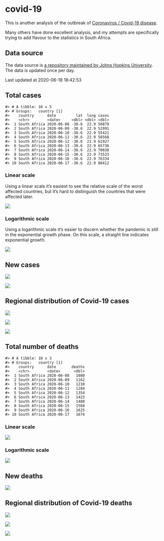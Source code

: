 
<!-- README.md is generated from README.Rmd. Please edit that file -->

# covid-19

<!-- badges: start -->

<!-- badges: end -->

This is another analysis of the outbreak of [Coronavirus / Covid-19
disease](https://en.wikipedia.org/wiki/Coronavirus_disease_2019).

Many others have done excellent analysis, and my attempts are
specifically trying to add flavour to the statistics in South Africa.

## Data source

The data source is [a repository maintained by Johns Hopkins
University](https://github.com/CSSEGISandData/COVID-19). The data is
updated once per day.

Last updated at 2020-06-18 18:42:53

## Total cases

    #> # A tibble: 10 x 5
    #> # Groups:   country [1]
    #>    country      date         lat  long cases
    #>    <chr>        <date>     <dbl> <dbl> <dbl>
    #>  1 South Africa 2020-06-08 -30.6  22.9 50879
    #>  2 South Africa 2020-06-09 -30.6  22.9 52991
    #>  3 South Africa 2020-06-10 -30.6  22.9 55421
    #>  4 South Africa 2020-06-11 -30.6  22.9 58568
    #>  5 South Africa 2020-06-12 -30.6  22.9 61927
    #>  6 South Africa 2020-06-13 -30.6  22.9 65736
    #>  7 South Africa 2020-06-14 -30.6  22.9 70038
    #>  8 South Africa 2020-06-15 -30.6  22.9 73533
    #>  9 South Africa 2020-06-16 -30.6  22.9 76334
    #> 10 South Africa 2020-06-17 -30.6  22.9 80412

### Linear scale

Using a linear scale it’s easiest to see the relative scale of the worst
affected countries, but it’s hard to distinguish the countries that were
affected later.

![](README_files/figure-gfm/unnamed-chunk-5-1.png)<!-- -->

### Logarithmic scale

Using a logarithmic scale it’s easier to discern whether the pandemic is
still in the exponential growth phase. On this scale, a straight line
indicates exponential growth.

![](README_files/figure-gfm/unnamed-chunk-6-1.png)<!-- -->

## New cases

![](README_files/figure-gfm/unnamed-chunk-7-1.png)<!-- -->

![](README_files/figure-gfm/unnamed-chunk-8-1.png)<!-- -->

## Regional distribution of Covid-19 cases

![](README_files/figure-gfm/unnamed-chunk-9-1.png)<!-- -->

![](README_files/figure-gfm/unnamed-chunk-10-1.png)<!-- -->

![](README_files/figure-gfm/unnamed-chunk-11-1.png)<!-- -->

## Total number of deaths

    #> # A tibble: 10 x 3
    #> # Groups:   country [1]
    #>    country      date       deaths
    #>    <chr>        <date>      <dbl>
    #>  1 South Africa 2020-06-08   1080
    #>  2 South Africa 2020-06-09   1162
    #>  3 South Africa 2020-06-10   1210
    #>  4 South Africa 2020-06-11   1284
    #>  5 South Africa 2020-06-12   1354
    #>  6 South Africa 2020-06-13   1423
    #>  7 South Africa 2020-06-14   1480
    #>  8 South Africa 2020-06-15   1568
    #>  9 South Africa 2020-06-16   1625
    #> 10 South Africa 2020-06-17   1674

### Linear scale

![](README_files/figure-gfm/unnamed-chunk-14-1.png)<!-- -->

### Logarithmic scale

![](README_files/figure-gfm/unnamed-chunk-15-1.png)<!-- -->

## New deaths

![](README_files/figure-gfm/unnamed-chunk-16-1.png)<!-- -->

## Regional distribution of Covid-19 deaths

![](README_files/figure-gfm/unnamed-chunk-17-1.png)<!-- -->

![](README_files/figure-gfm/unnamed-chunk-18-1.png)<!-- -->

![](README_files/figure-gfm/unnamed-chunk-19-1.png)<!-- -->
